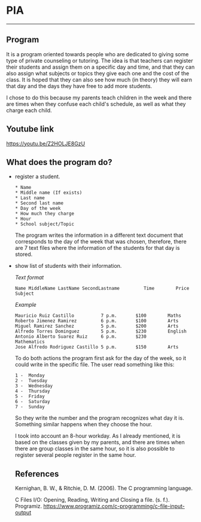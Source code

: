 # PIA
- - - -
## Program

It is a program oriented towards people who are dedicated to giving some type of private counseling or tutoring. The idea is that teachers can register their students and assign them on a specific day and time, and that they can also assign what subjects or topics they give each one and the cost of the class. It is hoped that they can also see how much (in theory) they will earn that day and the days they have free to add more students.

I chose to do this because my parents teach children in the week and there are times when they confuse each child's schedule, as well as what they charge each child.

## Youtube link
   https://youtu.be/Z2HOLJE8GzU
   
## What does the program do?

   * register a student.
      ```
      * Name
      * Middle name (If exists)
      * Last name
      * Second last name
      * Day of the week
      * How much they charge
      * Hour
      * School subject/Topic
      ```
      The program writes the information in a different text document that corresponds to the day of the week that was chosen, therefore, there are 7 text files where the    information of the students for that day is stored.
   * show list of students with their information.
     
      *Text format*
       ```
      Name MiddleName LastName SecondLastname         Time        Price       Subject
      ```
      *Example*
       ```
       Mauricio Ruiz Castillo          7 p.m.		$100		Maths
       Roberto Jimenez Ramirez         6 p.m.		$100		Arts
       Miguel Ramirez Sanchez          5 p.m.		$200		Arts
       Alfredo Torres Dominguez        5 p.m.		$230		English
       Antonio Alberto Suarez Ruiz     6 p.m.		$230		Mathematics
       Jose Alfredo Rodriguez Castillo 5 p.m.		$150		Arts
      ```
      
      To do both actions the program first ask for the day of the week, so it could write in the specific file. The user read something like this:
       ```
       1 -  Monday          
       2 -  Tuesday    
       3 -  Wednesday   
       4 -  Thursday    
       5 -  Friday    
       6 -  Saturday    
       7 -  Sunday    
      ```
      So they write the number and the program recognizes what day it is. Something similar happens when they choose the hour.
      
      
      
      I took into account an 8-hour workday. As I already mentioned, it is based on the classes given by my parents, and there are times when there are group classes in the same hour, so it is also possible to register several people register in the same hour.
      ## References
      
      Kernighan, B. W., & Ritchie, D. M. (2006). The C programming language.
      
      C Files I/O: Opening, Reading, Writing and Closing a file. (s. f.). Programiz. https://www.programiz.com/c-programming/c-file-input-output


